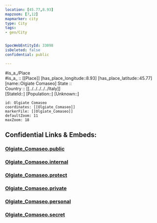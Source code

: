 ```yaml
---
location: [45.77,8.93] 
mapzoom: [7,12] 
mapmarker: city 
type: City
tags:
- geo/City


SpocWebEntityId: 33098
isDeleted: false
confidential: public

---
```

#is_a_/Place  
#is_a_ :: [[Place]] 
[has_place_longitude::8.93] 
[has_place_latitude::45.77] 
[name::Olgiate Comaseo] 
State ::  
Country :: [[../../../../../Italy]]  
[StateId::] 
[Population::] 
[Unknown::] 


```leaflet
id: Olgiate Comaseo
coordinates: [[Olgiate_Comaseo]] 
markerFile: [[Olgiate_Comaseo]] 
defaultZoom: 11 
maxZoom: 18
```


## Confidential Links & Embeds: 

### [Olgiate_Comaseo.public](/_public/\Earth\Continent\Europe\Europe~South\Italy\regions~Italy\Lombardy\Como\CityOlgiate_Comaseo.public.md) 

### [Olgiate_Comaseo.internal](/_internal/\Earth\Continent\Europe\Europe~South\Italy\regions~Italy\Lombardy\Como\CityOlgiate_Comaseo.internal.md) 

### [Olgiate_Comaseo.protect](/_protect/\Earth\Continent\Europe\Europe~South\Italy\regions~Italy\Lombardy\Como\CityOlgiate_Comaseo.protect.md) 

### [Olgiate_Comaseo.private](/_private/\Earth\Continent\Europe\Europe~South\Italy\regions~Italy\Lombardy\Como\CityOlgiate_Comaseo.private.md) 

### [Olgiate_Comaseo.personal](/_personal/\Earth\Continent\Europe\Europe~South\Italy\regions~Italy\Lombardy\Como\CityOlgiate_Comaseo.personal.md) 

### [Olgiate_Comaseo.secret](/_secret/\Earth\Continent\Europe\Europe~South\Italy\regions~Italy\Lombardy\Como\CityOlgiate_Comaseo.secret.md)

